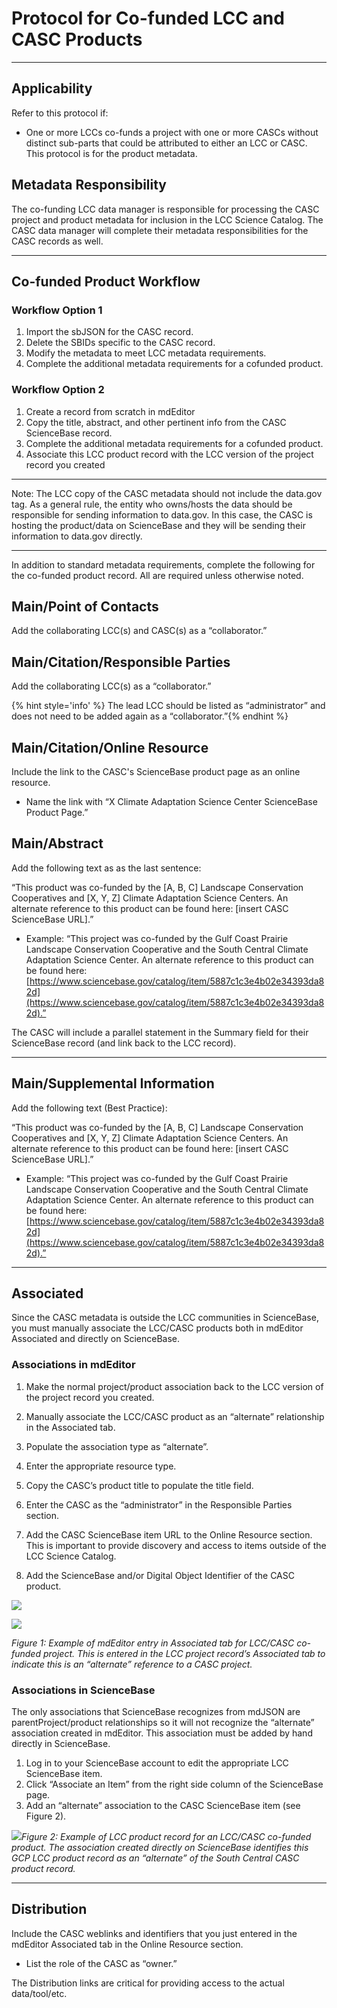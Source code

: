 # Protocol for Co-funded LCC and CASC Products

---

## Applicability

Refer to this protocol if:

* One or more LCCs co-funds a project with one or more CASCs without distinct sub-parts that could be attributed to either an LCC or CASC. This protocol is for the product metadata.

## Metadata Responsibility

The co-funding LCC data manager is responsible for processing the CASC project and product metadata for inclusion in the LCC Science Catalog. The CASC data manager will complete their metadata responsibilities for the CASC records as well.

---

## Co-funded Product Workflow

### Workflow Option 1

1. Import the sbJSON for the CASC record.
2. Delete the SBIDs specific to the CASC record.
3. Modify the metadata to meet LCC metadata requirements.
4. Complete the additional metadata requirements for a cofunded product.

### Workflow Option 2

1. Create a record from scratch in mdEditor
2. Copy the title, abstract, and other pertinent info from the CASC ScienceBase record. 
3. Complete the additional metadata requirements for a cofunded product.
4. Associate this LCC product record with the LCC version of the project record you created

---

Note: The LCC copy of the CASC metadata should not include the data.gov tag. As a general rule, the entity who owns/hosts the data should be responsible for sending information to data.gov. In this case, the CASC is hosting the product/data on ScienceBase and they will be sending their information to data.gov directly.

---

In addition to standard metadata requirements, complete the following for the co-funded product record. All are required unless otherwise noted.

## Main/Point of Contacts

Add the collaborating LCC\(s\) and CASC\(s\) as a “collaborator.”

## Main/Citation/Responsible Parties

Add the collaborating LCC\(s\) as a “collaborator.”

{% hint style='info' %} The lead LCC should be listed as “administrator” and does not need to be added again as a “collaborator.”{% endhint %}

## Main/Citation/Online Resource

Include the link to the CASC's ScienceBase product page as an online resource.

* Name the link with “X Climate Adaptation Science Center ScienceBase Product Page.”

## Main/Abstract

Add the following text as as the last sentence:

“This product was co-funded by the \[A, B, C\] Landscape Conservation Cooperatives and \[X, Y, Z\] Climate Adaptation Science Centers. An alternate reference to this product can be found here: \[insert CASC ScienceBase URL\].”

* Example: “This project was co-funded by the Gulf Coast Prairie Landscape Conservation Cooperative and the South Central Climate Adaptation Science Center. An alternate reference to this product can be found here: [https://www.sciencebase.gov/catalog/item/5887c1c3e4b02e34393da82d](https://www.sciencebase.gov/catalog/item/5887c1c3e4b02e34393da82d).”

The CASC will include a parallel statement in the Summary field for their ScienceBase record \(and link back to the LCC record\).

---

## Main/Supplemental Information

Add the following text \(Best Practice\):

“This product was co-funded by the \[A, B, C\] Landscape Conservation Cooperatives and \[X, Y, Z\] Climate Adaptation Science Centers. An alternate reference to this product can be found here: \[insert CASC ScienceBase URL\].”

* Example: “This project was co-funded by the Gulf Coast Prairie Landscape Conservation Cooperative and the South Central Climate Adaptation Science Center. An alternate reference to this product can be found here: [https://www.sciencebase.gov/catalog/item/5887c1c3e4b02e34393da82d](https://www.sciencebase.gov/catalog/item/5887c1c3e4b02e34393da82d).”

---

## Associated

Since the CASC metadata is outside the LCC communities in ScienceBase, you must manually associate the LCC/CASC products both in mdEditor Associated and directly on ScienceBase.

### Associations in mdEditor

1. Make the normal project/product association back to the LCC version of the project record you created.

2. Manually associate the LCC/CASC product as an “alternate” relationship in the Associated tab.

3. Populate the association type as “alternate”.

4. Enter the appropriate resource type.

5. Copy the CASC’s product title to populate the title field.

6. Enter the CASC as the “administrator” in the Responsible Parties section.

7. Add the CASC ScienceBase item URL to the Online Resource section. This is important to provide discovery and access to items outside of the LCC Science Catalog.

8. Add the ScienceBase and/or Digital Object Identifier of the CASC product.

![](https://lh5.googleusercontent.com/4EADVJYG-c8gq2il2fU-ttIyN7ly3IxNBpO_eIxQ9DGHzFGZzQcdUpPV5M4DgP6-GVj44iFOWzberaOTSSoHcjVklZExfx8-GUtYMlT5UaZrnKorcKqQqZdD0o7Z8y6lH7XGudjz)

![](https://lh4.googleusercontent.com/DTpBB7E9FNNuJsQZbdlMUeaZvUyynlp4k1bI_kxF4suv7pvLb_AmBXZx5AJkGzdPwmFNRdYZ0keeWyudeFn7-4i7Jt-YGSq_j3ZrOTyQ_R-nUMzCTunOoi3-QPS7nfvVxoG_9561)

_Figure 1: Example of mdEditor entry in Associated tab for LCC/CASC co-funded project. This is entered in the LCC project record’s Associated tab to indicate this is an “alternate” reference to a CASC project._

### Associations in ScienceBase

The only associations that ScienceBase recognizes from mdJSON are parentProject/product relationships so it will not recognize the “alternate” association created in mdEditor. This association must be added by hand directly in ScienceBase.

1. Log in to your ScienceBase account to edit the appropriate LCC ScienceBase item. 
2. Click “Associate an Item” from the right side column of the ScienceBase page. 
3. Add an “alternate” association to the CASC ScienceBase item \(see Figure 2\).

![](https://lh3.googleusercontent.com/Y-WE_OLGwFwOsKRuYWCH4-PEBFF26VqhLpmJmbUIItDxpHMKZWDzDsASf8fK5Wz8auONqa97fi5Yw5VK2VfEIOkJfRTzVugHpEFOc2rNrJX83G06vL7eEYqzatSrsDXbGJ_NDAub)_Figure 2: Example of LCC product record for an LCC/CASC co-funded product. The association created directly on ScienceBase identifies this GCP LCC product record as an “alternate” of the South Central CASC product record._

---

## Distribution

Include the CASC weblinks and identifiers that you just entered in the mdEditor Associated tab in the Online Resource section.

* List the role of the CASC as “owner.” 

The Distribution links are critical for providing access to the actual data/tool/etc.



